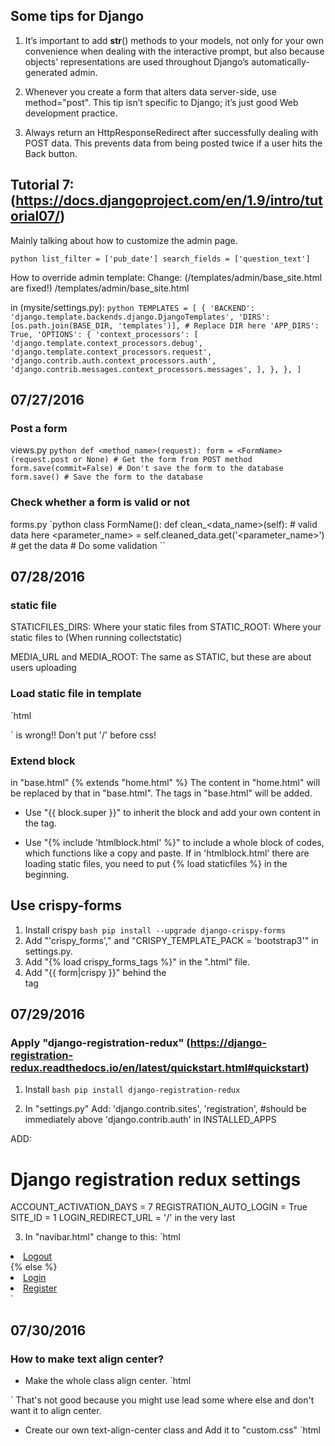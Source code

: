 ## Some tips for Django

1. It’s important to add __str__() methods to your models, not only for your own convenience when dealing with the interactive prompt, but also because objects’ representations are used throughout Django’s automatically-generated admin.

2. Whenever you create a form that alters data server-side, use method="post".  This tip isn’t specific to Django; it’s just good Web development practice.

3. Always return an HttpResponseRedirect after successfully dealing with POST data.  This prevents data from being posted twice if a user hits the Back button.

## Tutorial 7: (https://docs.djangoproject.com/en/1.9/intro/tutorial07/)
Mainly talking about how to customize the admin page.

` python
list_filter = ['pub_date']
search_fields = ['question_text']
`

How to override admin template:
Change: (/templates/admin/base_site.html are fixed!)
<container>/templates/admin/base_site.html

in (mysite/settings.py):
`python
TEMPLATES = [
    {
        'BACKEND': 'django.template.backends.django.DjangoTemplates',
        'DIRS': [os.path.join(BASE_DIR, 'templates')], # Replace DIR here
        'APP_DIRS': True,
        'OPTIONS': {
            'context_processors': [
                'django.template.context_processors.debug',
                'django.template.context_processors.request',
                'django.contrib.auth.context_processors.auth',
                'django.contrib.messages.context_processors.messages',
            ],
        },
    },
]
`

## 07/27/2016
### Post a form
views.py
`python
def <method_name>(request):
    form = <FormName>(request.post or None) # Get the form from POST method
    form.save(commit=False) # Don't save the form to the database
    form.save() # Save the form to the database
`

### Check whether a form is valid or not
forms.py
`python
class FormName():
    def clean_<data_name>(self): # valid data here
    <parameter_name> = self.cleaned_data.get('<parameter_name>') # get the data
    # Do some validation
``

## 07/28/2016
### static file
STATICFILES_DIRS: Where your static files from
STATIC_ROOT: Where your static files to (When running collectstatic)

MEDIA_URL and MEDIA_ROOT: The same as STATIC, but these are about users uploading

### Load static file in template
`html
<link href="{% static 'css/bootstrap.min.css'%}" rel="stylesheet">
`
<link href="{% static '/css/bootstrap.min.css'%}" rel="stylesheet"> is wrong!!
Don't put '/' before css!

### Extend block
in "base.html"
{% extends "home.html" %}
The content in "home.html" will be replaced by that in "base.html".  The tags in "base.html" will be added.

+ Use "{{ block.super }}" to inherit the block and add your own content in the tag.

+ Use "{% include 'htmlblock.html' %}" to include a whole block of codes, which functions like a copy and paste. If in 'htmlblock.html' there are loading static files, you need to put {% load staticfiles %} in the beginning.

## Use crispy-forms
1. Install crispy
`bash
pip install --upgrade django-crispy-forms
`
2. Add "'crispy_forms'," and "CRISPY_TEMPLATE_PACK = 'bootstrap3'" in settings.py.
3. Add "{% load crispy_forms_tags %}" in the ".html" file.
4. Add "{{ form|crispy }}" behind the <form> tag

## 07/29/2016
### Apply "django-registration-redux" (https://django-registration-redux.readthedocs.io/en/latest/quickstart.html#quickstart)
1. Install
`bash
pip install django-registration-redux
`

2. In "settings.py"
Add:
  'django.contrib.sites',
  'registration', #should be immediately above 'django.contrib.auth'
in INSTALLED_APPS

ADD:
# Django registration redux settings
  ACCOUNT_ACTIVATION_DAYS = 7
  REGISTRATION_AUTO_LOGIN = True
  SITE_ID = 1
  LOGIN_REDIRECT_URL = '/'
in the very last

3. In "navibar.html" change to this:
`html
<li><a href="{% url 'auth_logout' %}">Logout</a></li>
<!-- <li class="active"><a href="./">Static top <span class="sr-only">(current)</span></a></li> -->
{% else %}
<li><a href="{% url 'auth_login' %}">Login</a></li>
<li><a href="{% url 'registration_register' %}">Register</a></li>
`

## 07/30/2016
### How to make text align center?
+ Make the whole class align center.
`html
<style>
.lead {
    text-align:center;
}
</style>
`
That's not good because you might use lead some where else and don't want it to align center.

+ Create our own text-align-center class and Add it to "custom.css"
`html
<style>
.text-align-center {
    text-align:center;
}
`
In this way, you can add self-defined class text-align-center when you want the content to be aligned center.

### Use queryset to operate the models
https://docs.djangoproject.com/en/1.9/ref/models/querysets/
https://www.codingforentrepreneurs.com/projects/srvup-membership/
1. In "view.py"
Add:
`python
if request.user.is_authenticated() and request.user.is_staff: # If the user is admin, it is "staff"
    context = {
        'queryset': # Some queryset
    }
`

## 07/31/2016
### Setup production environment.
1. Create a new folder called "settings" in in configuration folder.
2. In "settings" folder, create "init.py", "base.py", "local.py" and "production.py"
3. Copy content from old settings to "base.py" and "local.py".
4. In "local.py" change :
`python
BASE_DIR = os.path.dirname((os.path.dirname(os.path.dirname(os.path.abspath(__file__))))
DEBUG = False
ALLOWED_HOSTS = ['*']
`

### Using FTP
1. Cyberduck
2. Transmit

### Set up requirement
`bash
pip freeze > requirements.txt
`

`bash
pip install -r requirements.txt
`

## 08/04/2016
`html
.navbar-nav>li>a:hover {
    color: #111;
}
`
This is right

`html
.navbar-nav>li>a: hover {
    color: #111;
}`
WRONG!

## 08/16/2016
`js
var articles = $("article"); // Wrong!
articles[i].attr("class")
$(articles[i]).attr("class") // Correct!`

## 08/27/2016
Install python development files:
`bash
sudo apt-get install python-dev
sudo apt-get install python-pip`

Now that the development files are available, we can install uWSGI globally through pip by typing:
`bash
sudo pip install uwsgi`

Deploy Django with uWSGI:
`bash
uwsgi --http :8000 --module mysite.wsgi`

Deploy备忘录：
折腾了一两个小时，终于解决了502 Bad Gateway的问题。
nginx的作用是分发网络包，在设置里每个"location"定义了一个包去往的地址。
在我的设置中，最下面的包是去往Django的，
所以不仅要开启nginx服务器：
`bash
sudo service nginx restart`

还要开启Django:
`bash
uwsgi --socket mysite.sock --module mysite.wsgi`

而这Django和Nginx的关系是：
`the web client <-> the web server <-> the socket <-> uWSGI <-> Python`

中间要有一个socket来连接！！
502 Bad Gateway的原因就是找不到这个socket

通过
`vim /var/log/nginx/error.log`
我发现
`connect() to unix:///home/ubuntu/thinkhow/django/mysite.sock failed (2: No such file or directory) while connecting to upstream, client: 128.237.210.254, server: example.com, request: "GET / HTTP/1.1", upstream: "uwsgi://unix:///home/ubuntu/thinkhow/django/mysite.sock:", host: "ec2-52-91-196-230.compute-1.amazonaws.com:8000"`
没有找到这个sock！！这就是出错的原因

没有的话，自己就创建一个
`sudo vim thinkhow.sock`
内容空白即可

注意还有会有Permission Denied的问题：
`2016/08/27 20:11:04 [crit] 11882#0: *1 connect() to unix:///home/ubuntu/uwsgi-tutorial/mysite/mysite.sock failed (13: Permission denied) while connecting to upstream, client: 128.237.210.254, server: 52.91.196.230, request: "GET / HTTP/1.1", upstream: "uwsgi://unix:///home/ubuntu/uwsgi-tutorial/mysite/mysite.sock:", host: "52.91.196.230:8000"`

如此即可：
`bash
uwsgi --socket mysite.sock --wsgi-file test.py --chmod-socket=666 # (very permissive)`
Or:
`bash
uwsgi --socket mysite.sock --wsgi-file test.py --chmod-socket=664 # (more sensible)`

Run uWSGI in background:
`bash
uwsgi --ini uwsgi.ini &
`

Stop uWSGI:
`bash
killall -9 uwsgi
`

至此Django终于部署成功啦！

## 08/29/2016
In python
('update_time',)
is a tuple, but
('update_time')
is not!
`python
class BangumiTimeAdmin(admin.ModelAdmin):
    list_display = ('update_time',)
`

### STATIC_ROOT VS STATIC_URL
STATIC_URL is where Django stores the static files.
STATIC_ROOT is where your web server to find the static files.

### How to stop uWSGI:
ps ax | grep uwsgi
15005 pts/4    S      0:00 /ve/path/bin/uwsgi --ini config.ini
15006 pts/4    S      0:00 /ve/path/bin/uwsgi --ini config.ini
15007 pts/4    S      0:00 /ve/path/bin/uwsgi --ini config.ini

killall -9 uwsgi


## Deploy update 01/02/2017
To turn in homework 6, create files (and subdirectories if needed) in
this directory, add and commit those files to your cloned repository,
and push your commit to your bare repository on GitHub.

Add any general notes or instructions for the TAs to this README file.
The TAs will read this file before evaluating your work.

Deploy URL: http://www.thinkhowblog.com/

## Setup Environment
```bash
sudo apt-get update
```

Install python development files:
```bash
sudo apt-get install python-dev
sudo apt-get install python-pip
```

Now that the development files are available, we can install uWSGI globally through pip by typing:

Install Django and the dependencies:
```bash
sudo pip install django
sudo pip install Pillow
sudo pip install uwsgi
```

Install Nginx
```
sudo apt-get install nginx
```

Configure the static root in django. (setting.py)
```
STATIC_ROOT = os.path.join(BASE_DIR, "static_root/")
```
Then
```
python manage.py collectstatic
```

Create a log file
```
sudo vim /var/log/uwsgi/xinghaoz.log
```

Change the default port of Nginx.
```
sudo vim /etc/nginx/sites-available/default
```
Change the following 2 lines:
```
listen 80 default_server;
listen [::]:80 default_server;
```
To:
```
listen 8080 default_server;
listen [::]:8080 default_server;
```


## Deploy
When running in delopying mode, we should set the DEBUG mode to False:
In settings.py:
```
DEBUG = False
ALLOWED_HOSTS = ['*']
```

```
sudo ln -s /home/ubuntu/grumblr/xinghaoz_nginx.conf /etc/nginx/sites-enabled/
```

Or directly copy the configuration file into the directory
```
sudo cp xinghaoz_nginx.conf /etc/nginx/sites-enabled/xinghaoz_nginx.conf
```

Run Nginx server:
```
sudo service nginx restart
```

Run Django with uwsgi:
```
uwsgi --socket xinghaoz.sock --module webapps.wsgi --chmod-socket=666
```

By now, we have successfully deploy our application in the web!

---------
For our convenience, we can set a .ini file and include all our configuration
in the file, then run the uwsgi by using the configuration file.

Create a file "uwsgi.ini" and copy the following into the file:
```
[uwsgi]
# Django-related settings
# the base directory (full path)
chdir=/home/ubuntu/grumblr
# Django's wsgi file
module          = webapps.wsgi
# the virtualenv (full path)
＃home            = /path/to/virtualenv
# process-related settings
# master
master          = true
# maximum number of worker processes
processes       = 10
# the socket (use the full path to be safe)
socket          = /home/ubuntu/grumblr/xinghaoz.sock
# ... with appropriate permissions - may be needed
chmod-socket    = 666
# clear environment on exit
vacuum          = true
```

Run uWSGI in background:
```bash
uwsgi --ini uwsgi.ini &
```

If we want to Stop uWSGI:
```bash
killall -9 uwsgi
```

Remember to change the DB!
```
DATABASES = {
    # Use Postgresql
    'default': {
        'ENGINE': 'django.db.backends.postgresql_psycopg2',
        'NAME': 'myproject',
        'USER': 'myprojectuser',
        'PASSWORD': POSTGRESQL_PASSWORD,
        'HOST': 'localhost',
        'PORT': '',
    }
}
```

Remember to hide you key!

Don't forget to make the deploy secure by add following into settings.py:
```
SECRET_KEY = SECRET_KEY
CSRF_COOKIE_SECURE = True
CSRF_COOKIE_HTTPONLY = True
X_FRAME_OPTIONS = 'DENY'
SECURE_CONTENT_TYPE_NOSNIFF = True
SECURE_BROWSER_XSS_FILTER = True
SECURE_SSL_REDIRECT = True
SESSION_COOKIE_SECURE = True
SECURE_HSTS_SECONDS = '0'
SECURE_HSTS_INCLUDE_SUBDOMAINS = True
``

## Channels requirements
sudo pip install asgi_redis
